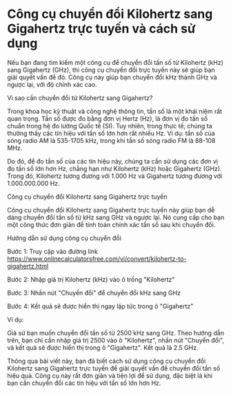 Công cụ chuyển đổi Kilohertz sang Gigahertz trực tuyến và cách sử dụng
======================================================================

Nếu bạn đang tìm kiếm một công cụ để chuyển đổi tần số từ Kilohertz (kHz) sang Gigahertz (GHz), thì công cụ chuyển đổi trực tuyến này sẽ giúp bạn giải quyết vấn đề đó. Công cụ này giúp bạn chuyển đổi kHz thành GHz và ngược lại, với độ chính xác cao.

Vì sao cần chuyển đổi từ Kilohertz sang Gigahertz?

Trong khoa học kỹ thuật và công nghệ thông tin, tần số là một khái niệm rất quan trọng. Tần số được đo bằng đơn vị Hertz (Hz), là đơn vị đo tần số chuẩn trong hệ đo lường Quốc tế (SI). Tuy nhiên, trong thực tế, chúng ta thường thấy các tín hiệu với tần số lớn hơn rất nhiều Hz. Ví dụ: tần số của sóng radio AM là 535-1705 kHz, trong khi tần số sóng radio FM là 88-108 MHz.

Do đó, để đo tần số của các tín hiệu này, chúng ta cần sử dụng các đơn vị đo tần số lớn hơn Hz, chẳng hạn như Kilohertz (kHz) hoặc Gigahertz (GHz). Trong đó, Kilohertz tương đương với 1.000 Hz và Gigahertz tương đương với 1.000.000.000 Hz.

Công cụ chuyển đổi Kilohertz sang Gigahertz trực tuyến

Công cụ chuyển đổi Kilohertz sang Gigahertz trực tuyến này giúp bạn dễ dàng chuyển đổi tần số từ kHz sang GHz và ngược lại. Nó cung cấp cho bạn một công thức đơn giản để tính toán chính xác tần số sau khi chuyển đổi.

Hướng dẫn sử dụng công cụ chuyển đổi

Bước 1: Truy cập vào đường link <https://www.onlinecalculatorsfree.com/vi/convert/kilohertz-to-gigahertz.html>

Bước 2: Nhập giá trị Kilohertz (kHz) vào ô trống "Kilohertz"

Bước 3: Nhấn nút "Chuyển đổi" để chuyển đổi kHz sang GHz

Bước 4: Kết quả sẽ được hiển thị ngay lập tức trong ô "Gigahertz"

Ví dụ:

Giả sử bạn muốn chuyển đổi tần số từ 2500 kHz sang GHz. Theo hướng dẫn trên, bạn chỉ cần nhập giá trị 2500 vào ô "Kilohertz", nhấn nút "Chuyển đổi", và kết quả sẽ được hiển thị trong ô "Gigahertz". Kết quả là 2.5 GHz.

Thông qua bài viết này, bạn đã biết cách sử dụng công cụ chuyển đổi Kilohertz sang Gigahertz trực tuyến để giải quyết vấn đề chuyển đổi tần số hiệu quả. Công cụ này rất đơn giản và tiện lợi để sử dụng, đặc biệt là khi bạn cần chuyển đổi các tín hiệu với tần số lớn hơn Hz.